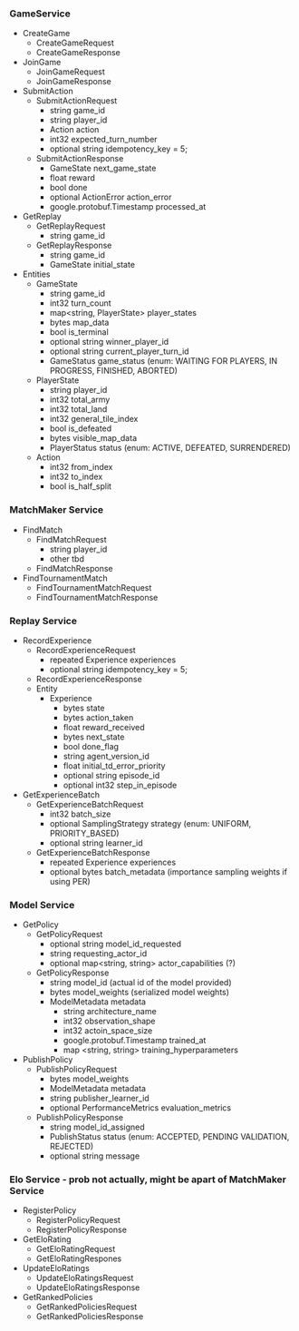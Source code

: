 ### GameService
* CreateGame
	* CreateGameRequest
	* CreateGameResponse
* JoinGame
	* JoinGameRequest
	* JoinGameResponse
* SubmitAction
	* SubmitActionRequest
		* string game_id
		* string player_id
		* Action action
		* int32 expected_turn_number
		* optional string idempotency_key = 5;
	* SubmitActionResponse
		* GameState next_game_state
		* float reward 
		* bool done
		* optional ActionError action_error
		* google.protobuf.Timestamp processed_at
* GetReplay
	* GetReplayRequest
		* string game_id
	* GetReplayResponse
		* string game_id
		* GameState initial_state
* Entities 
	* GameState
		* string game_id
		* int32 turn_count
		* map<string, PlayerState> player_states
		* bytes map_data
		* bool is_terminal
		* optional string winner_player_id
		* optional string current_player_turn_id
		* GameStatus game_status (enum: WAITING FOR PLAYERS, IN PROGRESS, FINISHED, ABORTED)
	* PlayerState
		* string player_id
		* int32 total_army
		* int32 total_land
		* int32 general_tile_index
		* bool is_defeated
		* bytes visible_map_data
		* PlayerStatus status (enum: ACTIVE, DEFEATED, SURRENDERED)
	* Action
		* int32 from_index
		* int32 to_index
		* bool is_half_split

### MatchMaker Service
* FindMatch
	* FindMatchRequest
		* string player_id
		* other tbd
	* FindMatchResponse
* FindTournamentMatch
	* FindTournamentMatchRequest
	* FindTournamentMatchResponse

### Replay Service
* RecordExperience
	* RecordExperienceRequest
		* repeated Experience experiences
		* optional string idempotency_key = 5;
	* RecordExperienceResponse
	* Entity
		* Experience
			* bytes state
			* bytes action_taken
			* float reward_received
			* bytes next_state
			* bool done_flag
			* string agent_version_id
			* float initial_td_error_priority
			* optional string episode_id
			* optional int32 step_in_episode
* GetExperienceBatch
	* GetExperienceBatchRequest
		* int32 batch_size
		* optional SamplingStrategy strategy (enum: UNIFORM, PRIORITY_BASED)
		* optional string learner_id
	* GetExperienceBatchResponse
		* repeated Experience experiences
		* optional bytes batch_metadata (importance sampling weights if using PER)

### Model Service
* GetPolicy
	* GetPolicyRequest
		* optional string model_id_requested
		* string requesting_actor_id
		* optional map<string, string> actor_capabilities (?)
	* GetPolicyResponse
		* string model_id (actual id of the model provided)
		* bytes model_weights (serialized model weights)
		* ModelMetadata metadata
			* string architecture_name
			* int32 observation_shape
			* int32 actoin_space_size
			* google.protobuf.Timestamp trained_at
			* map <string, string> training_hyperparameters
* PublishPolicy
	* PublishPolicyRequest
		* bytes model_weights
		* ModelMetadata metadata
		* string publisher_learner_id
		* optional PerformanceMetrics evaluation_metrics
	* PublishPolicyResponse
		* string model_id_assigned
		* PublishStatus status (enum: ACCEPTED, PENDING VALIDATION, REJECTED)
		* optional string message


### Elo Service - prob not actually, might be apart of MatchMaker Service
* RegisterPolicy 
	* RegisterPolicyRequest
	* RegisterPolicyResponse
* GetEloRating
	* GetEloRatingRequest
	* GetEloRatingRespones
* UpdateEloRatings
	* UpdateEloRatingsRequest
	* UpdateEloRatingsResponse
* GetRankedPolicies
	* GetRankedPoliciesRequest
	* GetRankedPoliciesResponse